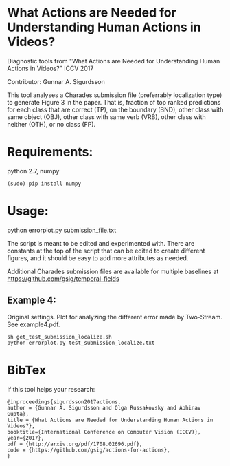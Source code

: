 # What Actions are Needed for Understanding Human Actions in Videos?
Diagnostic tools from "What Actions are Needed for Understanding Human Actions in Videos?" ICCV 2017

Contributor: Gunnar A. Sigurdsson

This tool analyses a Charades submission file (preferrably localization type) to generate Figure 3 in the paper.
That is, fraction of top ranked predictions for each class that are correct (TP), on the boundary (BND), other class with same object (OBJ), other class with same verb (VRB), other class with neither (OTH), or no class (FP).

# Requirements: 
python 2.7, numpy
```
(sudo) pip install numpy
```

# Usage:
python errorplot.py submission_file.txt

The script is meant to be edited and experimented with. There are constants at the top of the script that can be edited to create different figures, and it should be easy to add more attributes as needed.

Additional Charades submission files are available for multiple baselines at https://github.com/gsig/temporal-fields

## Example 4:
Original settings. Plot for analyzing the different error made by Two-Stream. See example4.pdf.
```
sh get_test_submission_localize.sh
python errorplot.py test_submission_localize.txt
```


# BibTex
If this tool helps your research:
```
@inproceedings{sigurdsson2017actions,
author = {Gunnar A. Sigurdsson and Olga Russakovsky and Abhinav Gupta},
title = {What Actions are Needed for Understanding Human Actions in Videos?},
booktitle={International Conference on Computer Vision (ICCV)},
year={2017},
pdf = {http://arxiv.org/pdf/1708.02696.pdf},
code = {https://github.com/gsig/actions-for-actions},
}
```

